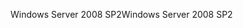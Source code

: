 <span data-ttu-id="0d3a5-101">Windows Server 2008 SP2</span><span class="sxs-lookup"><span data-stu-id="0d3a5-101">Windows Server 2008 SP2</span></span>
